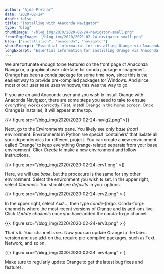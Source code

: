 ```yaml
---
author: "Ajda Pretnar"
date: "2020-02-24"
draft: false
title: "Installing with Anaconda Navigator"
type: "blog"
thumbImage: "/blog_img/2020/2020-02-24-navigator-small.png"
frontPageImage: "/blog_img/2020/2020-02-24-navigator-small.png"
blog: ["installation", "anaconda", "navigator"]
shortExcerpt: "Essential information for installing Orange via Anaconda Navigator."
longExcerpt: "Essential information for installing Orange via Anaconda Navigator."
---
```


We are fortunate enough to be featured on the front page of Anaconda Navigator, a graphical user interface for conda package management. Orange has been a conda package for some time now, since this is the easiest way to provide pre-compiled packages for Windows. And since most of our user base uses Windows, this was the way to go.

If you are an avid Anaconda user and you wish to install Orange with Anaconda Navigator, there are some steps you need to take to ensure everything works correctly. First, install Orange in the home screen. Once Orange is installed, it will appear at the top.

{{< figure src="/blog_img/2020/2020-02-24-navig2.png" >}}

Next, go to the Environments pane. You likely see only *base (root)* environment. Environments in Python are special 'containers' that isolate all your dependencies for different project. You can create a new environment called 'Orange' to keep everything Orange-related separate from your base environment. Click *Create* to make a new environment and follow instructions.

{{< figure src="/blog_img/2020/2020-02-24-env1.png" >}}

Here, we will use *base*, but the procedure is the same for any other environment. Select the environment you wish to set. In the upper right, select *Channels*. You should see *defaults* in your options.

{{< figure src="/blog_img/2020/2020-02-24-env2.png" >}}

In the upper right, select *Add...*, then type *conda-forge*. Conda-forge channel is where the most recent versions of Orange and its add-ons live. Click *Update channels* once you have added the conda-forge channel.

{{< figure src="/blog_img/2020/2020-02-24-env3.png" >}}

That's it. Your channel is set. Now you can update Orange to the latest version and use add-on that require pre-compiled packages, such as Text, Network, and so on.

{{< figure src="/blog_img/2020/2020-02-24-env4.png" >}}

Make sure to regularly update Orange to get the latest bug fixes and features.
